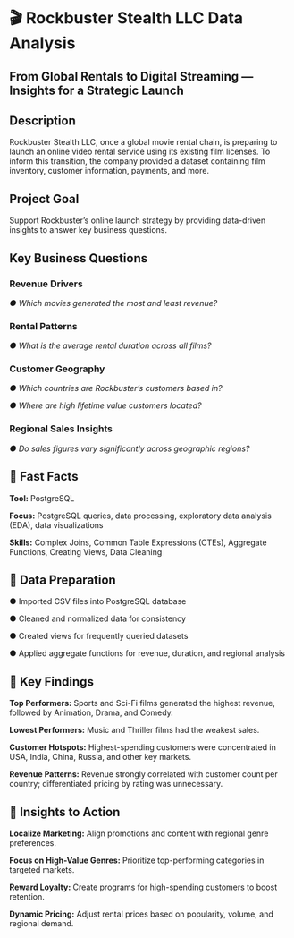 # 🎬 Rockbuster Stealth LLC Data Analysis
## From Global Rentals to Digital Streaming — Insights for a Strategic Launch

## Description
Rockbuster Stealth LLC, once a global movie rental chain, is preparing to launch an online video rental service using its existing film licenses. To inform this transition, the company provided a dataset containing film inventory, customer information, payments, and more.

## Project Goal
Support Rockbuster’s online launch strategy by providing data-driven insights to answer key business questions.

## Key Business Questions
### Revenue Drivers

_● Which movies generated the most and least revenue?_

### Rental Patterns

_● What is the average rental duration across all films?_

### Customer Geography

_● Which countries are Rockbuster’s customers based in?_

_● Where are high lifetime value customers located?_

### Regional Sales Insights

_● Do sales figures vary significantly across geographic regions?_

## 🚀 Fast Facts
**Tool:** PostgreSQL

**Focus:** PostgreSQL queries, data processing, exploratory data analysis (EDA), data visualizations

**Skills:** Complex Joins, Common Table Expressions (CTEs), Aggregate Functions, Creating Views, Data Cleaning

## 🧼 Data Preparation
● Imported CSV files into PostgreSQL database

● Cleaned and normalized data for consistency

● Created views for frequently queried datasets

● Applied aggregate functions for revenue, duration, and regional analysis

## 🔑 Key Findings
**Top Performers:** Sports and Sci-Fi films generated the highest revenue, followed by Animation, Drama, and Comedy.

**Lowest Performers:** Music and Thriller films had the weakest sales.

**Customer Hotspots:** Highest-spending customers were concentrated in USA, India, China, Russia, and other key markets.

**Revenue Patterns:** Revenue strongly correlated with customer count per country; differentiated pricing by rating was unnecessary.

## 🧠 Insights to Action
**Localize Marketing:** Align promotions and content with regional genre preferences.

**Focus on High-Value Genres:** Prioritize top-performing categories in targeted markets.

**Reward Loyalty:** Create programs for high-spending customers to boost retention.

**Dynamic Pricing:** Adjust rental prices based on popularity, volume, and regional demand.




